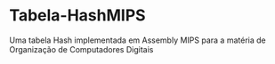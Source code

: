 # Tabela-HashMIPS
Uma tabela Hash implementada em Assembly MIPS para a matéria de Organização de Computadores Digitais
